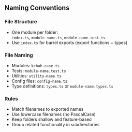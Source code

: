 ## Naming Conventions

### File Structure

- One module per folder:  
  `index.ts`, `module-name.ts`, `module-name.test.ts`
- Use `index.ts` for barrel exports (export functions + types)

### File Naming

- Modules: `kebab-case.ts`
- Tests: `module-name.test.ts`
- Utilities: `utility-name.ts`
- Config files: `config-name.ts`
- Type definitions: `types.ts` or `module-name.types.ts`

### Rules

- Match filenames to exported names
- Use lowercase filenames (no PascalCase)
- Keep folders shallow and feature-based
- Group related functionality in subdirectories